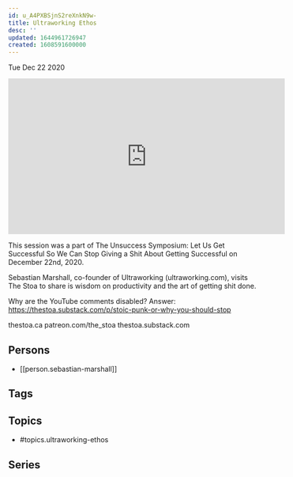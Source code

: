 ```yaml
---
id: u_A4PXBSjnS2reXnkN9w-
title: Ultraworking Ethos
desc: ''
updated: 1644961726947
created: 1608591600000
---
```





Tue Dec 22 2020

<iframe width="560" height="315" src="https://www.youtube.com/embed/4pTPjqJUDhs" title="Ultraworking Ethos w/ Sebastian Marshall" frameborder="0" allow="accelerometer; autoplay; clipboard-write; encrypted-media; gyroscope; picture-in-picture" allowfullscreen ></iframe>

This session was a part of The Unsuccess Symposium: Let Us Get Successful So We Can Stop Giving a Shit About Getting Successful on December 22nd, 2020.

Sebastian Marshall, co-founder of Ultraworking (ultraworking.com), visits The Stoa to share is wisdom on productivity and the art of getting shit done.

Why are the YouTube comments disabled? Answer: https://thestoa.substack.com/p/stoic-punk-or-why-you-should-stop

thestoa.ca
patreon.com/the_stoa
thestoa.substack.com

## Persons

- [[person.sebastian-marshall]]

## Tags



## Topics

- #topics.ultraworking-ethos

## Series




